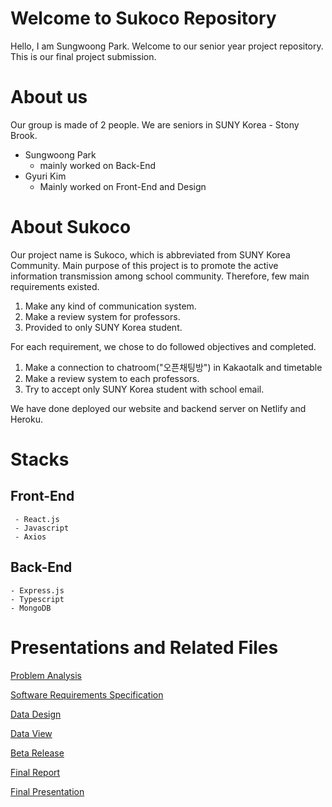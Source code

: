 # Welcome to Sukoco Repository

Hello, I am Sungwoong Park. Welcome to our senior year project repository. This is our final project submission. 

# About us
Our group is made of 2 people. We are seniors in SUNY Korea - Stony Brook.

 - Sungwoong Park
	 - mainly worked on Back-End
- Gyuri Kim
	- Mainly worked on Front-End and Design

# About Sukoco 
Our project name is Sukoco, which is abbreviated from SUNY Korea Community. Main purpose of this project is to promote the active information transmission among school community. Therefore, few main requirements existed.

 1. Make any kind of communication system.
 2. Make a review system for professors.
 3. Provided to only SUNY Korea student.

For each requirement, we chose to do followed objectives and completed.

 1. Make a connection to chatroom("오픈채팅방") in Kakaotalk and timetable
 2. Make a review system to each professors.
 3. Try to accept only SUNY Korea student with school email.

We have done deployed our website and backend server on Netlify and Heroku.
# Stacks
 ## Front-End
	 - React.js
	 - Javascript
	 - Axios
## Back-End
	- Express.js
	- Typescript
	- MongoDB


# Presentations and Related Files

[Problem Analysis](https://docs.google.com/document/d/1mgegBi-tmybNk0xzIwYW7LwhEBjivlWzzdzvBhZljvw/edit)

[Software Requirements Specification](https://drive.google.com/file/d/1PmzFWSF6wb9yWlYykGacwIG4VJRQHvHe/view?usp=drive_link)

[Data Design](https://drive.google.com/file/d/17gpN7mcXloeVRO526K8Oy0X8o_auQPCE/view?usp=drive_link)

[Data View](https://docs.google.com/presentation/d/1Ae1Pbewg6hksKQCRFIsU3uga38PpUPSDuX2-v_dhObE/edit?usp=drive_link)

[Beta Release](https://drive.google.com/file/d/1ghEZXKRy58Ep_9hGylqvMmyyaj8zLDa5/view?usp=drive_link)

[Final Report](https://drive.google.com/file/d/1hu_Q3JDlIU15PTGCLdW9XHZFc0E446q2/view?usp=sharing)

[Final Presentation](https://docs.google.com/presentation/d/1i3Em00uWkUmOltYHTZzAIdgs5c-ExZvHfFYDOzZONZQ/edit?usp=sharing)
